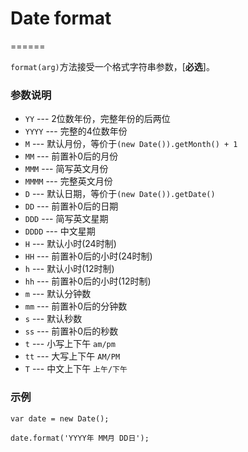 # Date format

======

`format(arg)`方法接受一个格式字符串参数，[**必选**]。

### 参数说明

- `YY` --- 2位数年份，完整年份的后两位
- `YYYY` --- 完整的4位数年份
- `M` --- 默认月份，等价于`(new Date()).getMonth() + 1`
- `MM` --- 前置补0后的月份
- `MMM` --- 简写英文月份
- `MMMM` --- 完整英文月份
- `D` --- 默认日期，等价于`(new Date()).getDate()`
- `DD` --- 前置补0后的日期
- `DDD` --- 简写英文星期
- `DDDD` --- 中文星期
- `H` --- 默认小时(24时制)
- `HH` --- 前置补0后的小时(24时制)
- `h` --- 默认小时(12时制)
- `hh` --- 前置补0后的小时(12时制)
- `m` --- 默认分钟数
- `mm` --- 前置补0后的分钟数
- `s` --- 默认秒数
- `ss` --- 前置补0后的秒数
- `t` --- 小写上下午 `am/pm`
- `tt` --- 大写上下午 `AM/PM`
- `T` --- 中文上下午 `上午/下午`

### 示例

    var date = new Date();
    
    date.format('YYYY年 MM月 DD日');